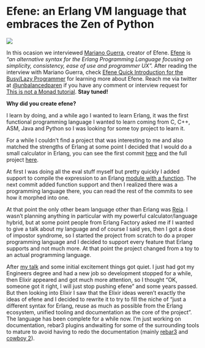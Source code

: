# Efene: an Erlang VM language that embraces the Zen of Python


![](https://miro.medium.com/max/352/1*Y6aaUiw3qoh372nY7WNzJg.png?q=20)

In this ocasion we interviewed [Mariano Guerra](https://github.com/marianoguerra), creator of Efene. [Efene](http://efene.org/) is _“an alternative syntax for the Erlang Programming Language focusing on simplicity, consistency, ease of use and programmer UX”._ After reading the interview with Mariano Guerra, check [Efene Quick Introduction for the Busy/Lazy Programmer](http://efene.org/quick-efene-introduction-busy-programmer.html) for learning more about Efene.
Reach me via twitter at [@unbalancedparen](http://twitter.com/unbalancedparen) if you have any comment or interview request for [This is not a Monad tutorial](https://medium.com/this-is-not-a-monad-tutorial). **Stay tuned!**

**Why did you create efene?**

I learn by doing, and a while ago I wanted to learn Erlang, it was the first functional programming language I wanted to learn coming from C, C++, ASM, Java and Python so I was looking for some toy project to learn it.

For a while I couldn’t find a project that was interesting to me and also matched the strengths of Erlang at some point I decided that I would do a small calculator in Erlang, you can see the first commit [here](https://github.com/marianoguerra/match/commit/cc048638b4cc99719ad5c28cea2f9e8163b9661c) and the full project [here](https://github.com/marianoguerra/match).

At first I was doing all the eval stuff myself but pretty quickly I added support to compile the expression to an Erlang [module with a function](https://github.com/marianoguerra/match/commit/6c726f641e5d651f6bb46b2ae04202e557ea022b). The next commit added function support and then I realized there was a programming language there, you can read the rest of the commits to see how it morphed into one.

At that point the only other beam language other than Erlang was [Reia](http://reia-lang.org/). I wasn’t planning anything in particular with my powerful calculator/language hybrid, but at some point people from Erlang Factory asked me if I wanted to give a talk about my language and of course I said yes, then I got a dose of impostor syndrome, so I started the project from scratch to do a proper programming language and I decided to support every feature that Erlang supports and not much more. At that point the project changed from a toy to an actual programming language.

After [my talk](http://www.erlang-factory.com/conference/London2010/speakers/MarianoGuerra) and some initial excitement things got quiet. I just had got my Engineers degree and had a new job so development stopped for a while, then Elixir appeared and got much more attention, so I thought “OK, someone got it right, I will just stop pushing efene” and some years passed. But then looking into Elixir I saw that the Elixir ideas weren’t exactly the ideas of efene and I decided to rewrite it to try to fill the niche of “just a different syntax for Erlang, reuse as much as possible from the Erlang ecosystem, unified tooling and documentation as the core of the project”. The language has been complete for a while now. I’m just working on documentation, rebar3 plugins andwaiting for some of the surrounding tools to mature to avoid having to redo the documentation (mainly [rebar3](https://github.com/rebar/rebar3) and [cowboy 2](https://www.youtube.com/watch?v=YGuAXS0Cy_8)).



